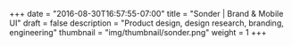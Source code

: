 +++
date = "2016-08-30T16:57:55-07:00"
title = "Sonder | Brand & Mobile UI"
draft = false
description = "Product design, design research, branding, engineering"
thumbnail = "img/thumbnail/sonder.png"
weight = 1
+++
